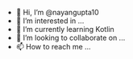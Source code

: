- 👋 Hi, I’m @nayangupta10
- 👀 I’m interested in ...
- 🌱 I’m currently learning Kotlin
- 💞️ I’m looking to collaborate on ...
- 📫 How to reach me ...

<!---
nayangupta10/nayangupta10 is a ✨ special ✨ repository because its `README.md` (this file) appears on your GitHub profile.
You can click the Preview link to take a look at your changes.
--->
